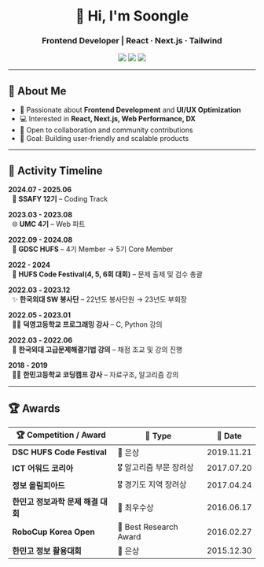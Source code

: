 <!-- HEADER -->
<h1 align="center">👋 Hi, I'm Soongle</h1>
<h3 align="center">Frontend Developer | React · Next.js · Tailwind</h3>

<p align="center">
  <a href="https://soongle.vercel.app/"><img src="https://img.shields.io/badge/Portfolio-000000?style=flat-square&logo=vercel&logoColor=white" /></a>
  <a href="https://www.instagram.com/s00ngle/"><img src="https://img.shields.io/badge/Instagram-E4405F?style=flat-square&logo=Instagram&logoColor=white" /></a>
  <a href="https://www.youtube.com/@soongle/"><img src="https://img.shields.io/badge/YouTube-FF0000?style=flat-square&logo=youtube&logoColor=white" /></a>
</p>

---

## 🚀 About Me
- 🌱 Passionate about **Frontend Development** and **UI/UX Optimization**
- 💻 Interested in **React, Next.js, Web Performance, DX**
- 🤝 Open to collaboration and community contributions
- 🎯 Goal: Building user-friendly and scalable products

---

## 📌 Activity Timeline

**2024.07 - 2025.06**  
&nbsp;&nbsp;📌 **SSAFY 12기** – Coding Track  

**2023.03 - 2023.08**  
&nbsp;&nbsp;🌐 **UMC 4기** – Web 파트  

**2022.09 - 2024.08**  
&nbsp;&nbsp;🚀 **GDSC HUFS** – 4기 Member → 5기 Core Member  

**2022 - 2024**  
&nbsp;&nbsp;🎉 **HUFS Code Festival(4, 5, 6회 대회)** – 문제 출제 및 검수 총괄

**2022.03 - 2023.12**  
&nbsp;&nbsp;✨ **한국외대 SW 봉사단** – 22년도 봉사단원 → 23년도 부회장  

**2022.05 - 2023.01**  
&nbsp;&nbsp;👨‍🏫 **덕영고등학교 프로그래밍 강사** – C, Python 강의  

**2022.03 - 2022.06**  
&nbsp;&nbsp;📖 **한국외대 고급문제해결기법 강의** – 채점 조교 및 강의 진행  

**2018 - 2019**  
&nbsp;&nbsp;👨‍🏫 **한민고등학교 코딩캠프 강사** – 자료구조, 알고리즘 강의  

---

## 🏆 Awards

<div align="center">

| 🏆 Competition / Award | 🏅 Type | 📅 Date |
|-------------------------|---------|---------|
| **DSC HUFS Code Festival** | 🥈 은상 | 2019.11.21 |
| **ICT 어워드 코리아** | 🎖 알고리즘 부문 장려상 | 2017.07.20 |
| **정보 올림피아드** | 🎖 경기도 지역 장려상 | 2017.04.24 |
| **한민고 정보과학 문제 해결 대회** | 🥇 최우수상 | 2016.06.17 |
| **RoboCup Korea Open** | 🔬 Best Research Award | 2016.02.27 |
| **한민고 정보 활용대회** | 🥈 은상 | 2015.12.30 |

</div>

<!--
---

## 📊 GitHub Stats
<p align="center">
  <img src="https://github-readme-stats.vercel.app/api?username=s00ngle&show_icons=true&theme=radical" alt="stats" height="165"/>
  <img src="https://github-readme-stats.vercel.app/api/top-langs/?username=s00ngle&layout=compact&theme=radical" alt="langs" height="165"/>
</p>
-->
